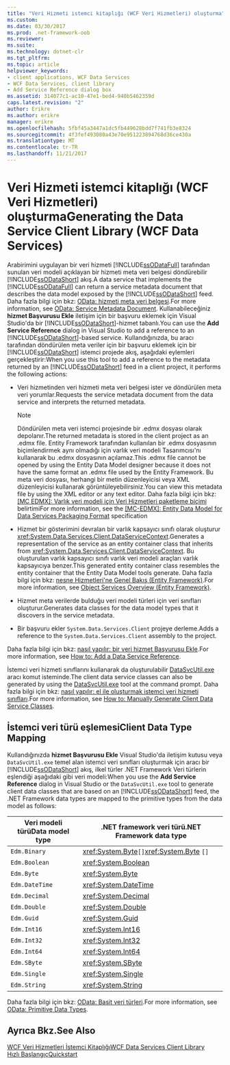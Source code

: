 ```yaml
---
title: "Veri Hizmeti istemci kitaplığı (WCF Veri Hizmetleri) oluşturma"
ms.custom: 
ms.date: 03/30/2017
ms.prod: .net-framework-oob
ms.reviewer: 
ms.suite: 
ms.technology: dotnet-clr
ms.tgt_pltfrm: 
ms.topic: article
helpviewer_keywords:
- client applications, WCF Data Services
- WCF Data Services, client library
- Add Service Reference dialog box
ms.assetid: 314077c1-ac10-47e1-bed4-940b5462359d
caps.latest.revision: "2"
author: Erikre
ms.author: erikre
manager: erikre
ms.openlocfilehash: 5fbf45a3447a1dc5fb449628bdd7f741fb3e8324
ms.sourcegitcommit: 4f3fef493080a43e70e951223894768d36ce430a
ms.translationtype: MT
ms.contentlocale: tr-TR
ms.lasthandoff: 11/21/2017
---
```

# <a name="generating-the-data-service-client-library-wcf-data-services"></a><span data-ttu-id="660ad-102">Veri Hizmeti istemci kitaplığı (WCF Veri Hizmetleri) oluşturma</span><span class="sxs-lookup"><span data-stu-id="660ad-102">Generating the Data Service Client Library (WCF Data Services)</span></span>
<span data-ttu-id="660ad-103">Arabirimini uygulayan bir veri hizmeti [!INCLUDE[ssODataFull](../../../../includes/ssodatafull-md.md)] tarafından sunulan veri modeli açıklayan bir hizmeti meta veri belgesi döndürebilir [!INCLUDE[ssODataShort](../../../../includes/ssodatashort-md.md)] akış.</span><span class="sxs-lookup"><span data-stu-id="660ad-103">A data service that implements the [!INCLUDE[ssODataFull](../../../../includes/ssodatafull-md.md)] can return a service metadata document that describes the data model exposed by the [!INCLUDE[ssODataShort](../../../../includes/ssodatashort-md.md)] feed.</span></span> <span data-ttu-id="660ad-104">Daha fazla bilgi için bkz: [OData: hizmeti meta veri belgesi](http://go.microsoft.com/fwlink/?LinkId=186070).</span><span class="sxs-lookup"><span data-stu-id="660ad-104">For more information, see [OData: Service Metadata Document](http://go.microsoft.com/fwlink/?LinkId=186070).</span></span> <span data-ttu-id="660ad-105">Kullanabileceğiniz **hizmet Başvurusu Ekle** iletişim için bir başvuru eklemek için Visual Studio'da bir [!INCLUDE[ssODataShort](../../../../includes/ssodatashort-md.md)]-hizmet tabanlı.</span><span class="sxs-lookup"><span data-stu-id="660ad-105">You can use the **Add Service Reference** dialog in Visual Studio to add a reference to an [!INCLUDE[ssODataShort](../../../../includes/ssodatashort-md.md)]-based service.</span></span> <span data-ttu-id="660ad-106">Kullandığınızda, bu aracı tarafından döndürülen meta veriler için bir başvuru eklemek için bir [!INCLUDE[ssODataShort](../../../../includes/ssodatashort-md.md)] istemci projede akış, aşağıdaki eylemleri gerçekleştirir:</span><span class="sxs-lookup"><span data-stu-id="660ad-106">When you use this tool to add a reference to the metadata returned by an [!INCLUDE[ssODataShort](../../../../includes/ssodatashort-md.md)] feed in a client project, it performs the following actions:</span></span>  
  
-   <span data-ttu-id="660ad-107">Veri hizmetinden veri hizmeti meta veri belgesi ister ve döndürülen meta veri yorumlar.</span><span class="sxs-lookup"><span data-stu-id="660ad-107">Requests the service metadata document from the data service and interprets the returned metadata.</span></span>  
  
    > [!NOTE]
    >  <span data-ttu-id="660ad-108">Döndürülen meta veri istemci projesinde bir .edmx dosyası olarak depolanır.</span><span class="sxs-lookup"><span data-stu-id="660ad-108">The returned metadata is stored in the client project as an .edmx file.</span></span> <span data-ttu-id="660ad-109">Entity Framework tarafından kullanılan bir .edmx dosyasının biçimlendirmek aynı olmadığı için varlık veri modeli Tasarımcısı'nı kullanarak bu .edmx dosyasının açılamaz.</span><span class="sxs-lookup"><span data-stu-id="660ad-109">This .edmx file cannot be opened by using the Entity Data Model designer because it does not have the same format an .edmx file used by the Entity Framework.</span></span> <span data-ttu-id="660ad-110">Bu meta veri dosyası, herhangi bir metin düzenleyicisi veya XML düzenleyicisi kullanarak görüntüleyebilirsiniz.</span><span class="sxs-lookup"><span data-stu-id="660ad-110">You can view this metadata file by using the XML editor or any text editor.</span></span> <span data-ttu-id="660ad-111">Daha fazla bilgi için bkz: [ \[MC EDMX\]: Varlık veri modeli için Veri Hizmetleri paketleme biçimi](http://go.microsoft.com/fwlink/?LinkID=178833) belirtimi</span><span class="sxs-lookup"><span data-stu-id="660ad-111">For more information, see the [\[MC-EDMX\]: Entity Data Model for Data Services Packaging Format](http://go.microsoft.com/fwlink/?LinkID=178833) specification</span></span>  
  
-   <span data-ttu-id="660ad-112">Hizmet bir gösterimini devralan bir varlık kapsayıcı sınıfı olarak oluşturur <xref:System.Data.Services.Client.DataServiceContext>.</span><span class="sxs-lookup"><span data-stu-id="660ad-112">Generates a representation of the service as an entity container class that inherits from <xref:System.Data.Services.Client.DataServiceContext>.</span></span> <span data-ttu-id="660ad-113">Bu oluşturulan varlık kapsayıcı sınıfı varlık veri modeli araçları varlık kapsayıcıya benzer.</span><span class="sxs-lookup"><span data-stu-id="660ad-113">This generated entity container class resembles the entity container that the Entity Data Model tools generate.</span></span> <span data-ttu-id="660ad-114">Daha fazla bilgi için bkz: [nesne Hizmetleri'ne Genel Bakış (Entity Framework)](http://msdn.microsoft.com/en-us/43014cf9-c9cb-4538-bfbb-197820b60038).</span><span class="sxs-lookup"><span data-stu-id="660ad-114">For more information, see [Object Services Overview (Entity Framework)](http://msdn.microsoft.com/en-us/43014cf9-c9cb-4538-bfbb-197820b60038).</span></span>  
  
-   <span data-ttu-id="660ad-115">Hizmet meta verilerde bulduğu veri modeli türleri için veri sınıfları oluşturur.</span><span class="sxs-lookup"><span data-stu-id="660ad-115">Generates data classes for the data model types that it discovers in the service metadata.</span></span>  
  
-   <span data-ttu-id="660ad-116">Bir başvuru ekler `System.Data.Services.Client` projeye derleme.</span><span class="sxs-lookup"><span data-stu-id="660ad-116">Adds a reference to the `System.Data.Services.Client` assembly to the project.</span></span>  
  
 <span data-ttu-id="660ad-117">Daha fazla bilgi için bkz: [nasıl yapılır: bir veri hizmet Başvurusu Ekle](../../../../docs/framework/data/wcf/how-to-add-a-data-service-reference-wcf-data-services.md).</span><span class="sxs-lookup"><span data-stu-id="660ad-117">For more information, see [How to: Add a Data Service Reference](../../../../docs/framework/data/wcf/how-to-add-a-data-service-reference-wcf-data-services.md).</span></span>  
  
 <span data-ttu-id="660ad-118">İstemci veri hizmeti sınıflarını kullanarak da oluşturulabilir [DataSvcUtil.exe](../../../../docs/framework/data/wcf/wcf-data-service-client-utility-datasvcutil-exe.md) aracı komut isteminde.</span><span class="sxs-lookup"><span data-stu-id="660ad-118">The client data service classes can also be generated by using the [DataSvcUtil.exe](../../../../docs/framework/data/wcf/wcf-data-service-client-utility-datasvcutil-exe.md) tool at the command prompt.</span></span> <span data-ttu-id="660ad-119">Daha fazla bilgi için bkz: [nasıl yapılır: el ile oluşturmak istemci veri hizmeti sınıfları](../../../../docs/framework/data/wcf/how-to-manually-generate-client-data-service-classes-wcf-data-services.md).</span><span class="sxs-lookup"><span data-stu-id="660ad-119">For more information, see [How to: Manually Generate Client Data Service Classes](../../../../docs/framework/data/wcf/how-to-manually-generate-client-data-service-classes-wcf-data-services.md).</span></span>  
  
## <a name="client-data-type-mapping"></a><span data-ttu-id="660ad-120">İstemci veri türü eşlemesi</span><span class="sxs-lookup"><span data-stu-id="660ad-120">Client Data Type Mapping</span></span>  
 <span data-ttu-id="660ad-121">Kullandığınızda **hizmet Başvurusu Ekle** Visual Studio'da iletişim kutusu veya `DataSvcUtil.exe` temel alan istemci veri sınıfları oluşturmak için aracı bir [!INCLUDE[ssODataShort](../../../../includes/ssodatashort-md.md)] akış, ilkel türler .NET Framework Veri türlerin eşlendiği aşağıdaki gibi veri modeli:</span><span class="sxs-lookup"><span data-stu-id="660ad-121">When you use the **Add Service Reference** dialog in Visual Studio or the `DataSvcUtil.exe` tool to generate client data classes that are based on an [!INCLUDE[ssODataShort](../../../../includes/ssodatashort-md.md)] feed, the .NET Framework data types are mapped to the primitive types from the data model as follows:</span></span>  
  
|<span data-ttu-id="660ad-122">Veri modeli türü</span><span class="sxs-lookup"><span data-stu-id="660ad-122">Data model type</span></span>|<span data-ttu-id="660ad-123">.NET framework veri türü</span><span class="sxs-lookup"><span data-stu-id="660ad-123">.NET Framework data type</span></span>|  
|---------------------|------------------------------|  
|`Edm.Binary`|<span data-ttu-id="660ad-124"><xref:System.Byte>`[]`</span><span class="sxs-lookup"><span data-stu-id="660ad-124"><xref:System.Byte> `[]`</span></span>|  
|`Edm.Boolean`|<xref:System.Boolean>|  
|`Edm.Byte`|<xref:System.Byte>|  
|`Edm.DateTime`|<xref:System.DateTime>|  
|`Edm.Decimal`|<xref:System.Decimal>|  
|`Edm.Double`|<xref:System.Double>|  
|`Edm.Guid`|<xref:System.Guid>|  
|`Edm.Int16`|<xref:System.Int16>|  
|`Edm.Int32`|<xref:System.Int32>|  
|`Edm.Int64`|<xref:System.Int64>|  
|`Edm.SByte`|<xref:System.SByte>|  
|`Edm.Single`|<xref:System.Single>|  
|`Edm.String`|<xref:System.String>|  
  
 <span data-ttu-id="660ad-125">Daha fazla bilgi için bkz: [OData: Basit veri türleri](http://go.microsoft.com/fwlink/?LinkId=186072).</span><span class="sxs-lookup"><span data-stu-id="660ad-125">For more information, see [OData: Primitive Data Types](http://go.microsoft.com/fwlink/?LinkId=186072).</span></span>  
  
## <a name="see-also"></a><span data-ttu-id="660ad-126">Ayrıca Bkz.</span><span class="sxs-lookup"><span data-stu-id="660ad-126">See Also</span></span>  
 [<span data-ttu-id="660ad-127">WCF Veri Hizmetleri İstemci Kitaplığı</span><span class="sxs-lookup"><span data-stu-id="660ad-127">WCF Data Services Client Library</span></span>](../../../../docs/framework/data/wcf/wcf-data-services-client-library.md)  
 [<span data-ttu-id="660ad-128">Hızlı Başlangıç</span><span class="sxs-lookup"><span data-stu-id="660ad-128">Quickstart</span></span>](../../../../docs/framework/data/wcf/quickstart-wcf-data-services.md)
